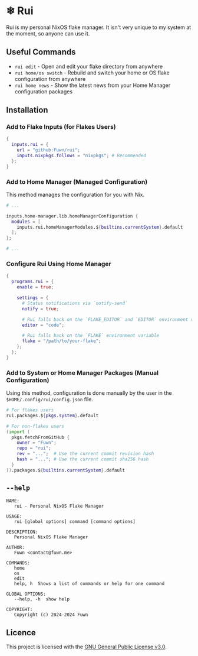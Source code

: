 # ❄ Rui

Rui is my personal NixOS flake manager. It isn't very unique to my system at the
moment, so anyone can use it.

## Useful Commands

- `rui edit` - Open and edit your flake directory from anywhere
- `rui home/os switch` - Rebuild and switch your home or OS flake configuration
  from anywhere
- `rui home news` - Show the latest news from your Home Manager configuration
  packages

## Installation

### Add to Flake Inputs (for Flakes Users)

```nix
{
  inputs.rui = {
    url = "github:Fuwn/rui";
    inputs.nixpkgs.follows = "nixpkgs"; # Recommended
  };
}
```

### Add to Home Manager (Managed Configuration)

This method manages the configuration for you with Nix.

```nix
# ...

inputs.home-manager.lib.homeManagerConfiguration {
  modules = [
    inputs.rui.homeManagerModules.${builtins.currentSystem}.default
  ];
};

# ...
```

### Configure Rui Using Home Manager

```nix
{
  programs.rui = {
    enable = true;

    settings = {
      # Status notifications via `notify-send`
      notify = true;

      # Rui falls back on the `FLAKE_EDITOR` and `EDITOR` environment variables
      editor = "code";

      # Rui falls back on the `FLAKE` environment variable
      flake = "/path/to/your-flake";
    };
  };
}
```

### Add to System or Home Manager Packages (Manual Configuration)

Using this method, configuration is done manually by the user in the
`$HOME/.config/rui/config.json` file.

```nix
# For flakes users
rui.packages.${pkgs.system}.default

# For non-flakes users
(import (
  pkgs.fetchFromGitHub {
    owner = "Fuwn";
    repo = "rui";
    rev = "...";  # Use the current commit revision hash
    hash = "..."; # Use the current commit sha256 hash
  }
)).packages.${builtins.currentSystem}.default
```

## `--help`

```text
NAME:
   rui - Personal NixOS Flake Manager

USAGE:
   rui [global options] command [command options]

DESCRIPTION:
   Personal NixOS Flake Manager

AUTHOR:
   Fuwn <contact@fuwn.me>

COMMANDS:
   home     
   os       
   edit     
   help, h  Shows a list of commands or help for one command

GLOBAL OPTIONS:
   --help, -h  show help

COPYRIGHT:
   Copyright (c) 2024-2024 Fuwn
```

## Licence

This project is licensed with the [GNU General Public License v3.0](./LICENSE.txt).
